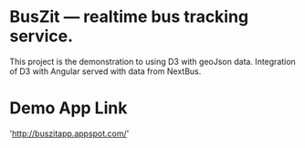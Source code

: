 # BusZit — realtime bus tracking service.

This project is the demonstration to using D3 with geoJson data. Integration of D3 with Angular served with data from NextBus.

# Demo App Link

'http://buszitapp.appspot.com/'
